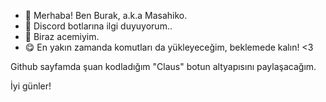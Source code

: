 - 👋 Merhaba! Ben Burak, a.k.a Masahiko.
- 👀 Discord botlarına ilgi duyuyorum..
- 🌱 Biraz acemiyim.
- 😋 En yakın zamanda komutları da yükleyeceğim, beklemede kalın! <3

Github sayfamda şuan kodladığım "Claus" botun altyapısını paylaşacağım.

İyi günler!
